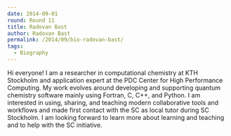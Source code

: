 ```yaml
---
date: 2014-09-01
round: Round 11
title: Radovan Bast
author: Radovan Bast
permalink: /2014/09/bio-radovan-bast/
tags:
  - Biography
---
```

Hi everyone! I am a researcher in computational chemistry at KTH Stockholm and application expert at the PDC Center for High Performance Computing. My work evolves around developing and supporting quantum chemistry software mainly using Fortran, C, C++, and Python. I am interested in using, sharing, and teaching modern collaborative tools and workflows and made first contact with the SC as local tutor during SC Stockholm. I am looking forward to learn more about learning and teaching and to help with the SC initiative.
